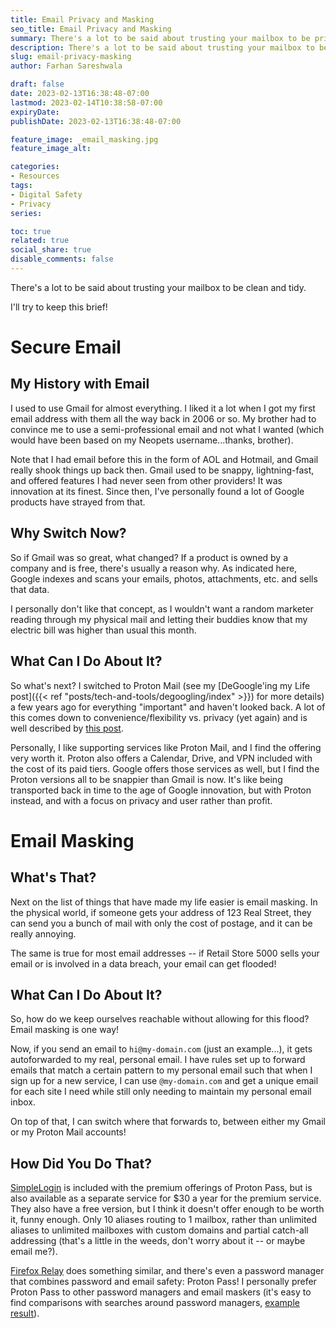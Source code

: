 ```yaml
---
title: Email Privacy and Masking
seo_title: Email Privacy and Masking
summary: There's a lot to be said about trusting your mailbox to be private and clean, both in-person and digitally. Let's talk about the digital side. 
description: There's a lot to be said about trusting your mailbox to be private and clean, both in-person and digitally. Let's talk about the digital side. 
slug: email-privacy-masking
author: Farhan Sareshwala

draft: false
date: 2023-02-13T16:38:48-07:00
lastmod: 2023-02-14T10:38:58-07:00
expiryDate: 
publishDate: 2023-02-13T16:38:48-07:00

feature_image: _email_masking.jpg
feature_image_alt: 

categories:
- Resources
tags:
- Digital Safety
- Privacy
series:

toc: true
related: true
social_share: true
disable_comments: false
---
```


There's a lot to be said about trusting your mailbox to be clean and tidy. 

I'll try to keep this brief!

# Secure Email
## My History with Email
I used to use Gmail for almost everything. I liked it a lot when I got my first email address with them all the way back in 2006 or so. My brother had to convince me to use a semi-professional email and not what I wanted (which would have been based on my Neopets username...thanks, brother).

Note that I had email before this in the form of AOL and Hotmail, and Gmail really shook things up back then. Gmail used to be snappy, lightning-fast, and offered features I had never seen from other providers! It was innovation at its finest. Since then, I've personally found a lot of Google products have strayed from that.

## Why Switch Now?
So if Gmail was so great, what changed? If a product is owned by a company and is free, there's usually a reason why. As indicated here, Google indexes and scans your emails, photos, attachments, etc. and sells that data. 

I personally don't like that concept, as I wouldn't want a random marketer reading through my physical mail and letting their buddies know that my electric bill was higher than usual this month.

## What Can I Do About It?
So what's next? I switched to Proton Mail (see my [DeGoogle'ing my Life post]({{< ref "posts/tech-and-tools/degoogling/index" >}}) for more details) a few years ago for everything "important" and haven't looked back. A lot of this comes down to convenience/flexibility vs. privacy (yet again) and is well described by [this post](https://kinsta.com/blog/protonmail-vs-gmail/).

Personally, I like supporting services like Proton Mail, and I find the offering very worth it. Proton also offers a Calendar, Drive, and VPN included with the cost of its paid tiers. Google offers those services as well, but I find the Proton versions all to be snappier than Gmail is now. It's like being transported back in time to the age of Google innovation, but with Proton instead, and with a focus on privacy and user rather than profit.



# Email Masking
## What's That?
Next on the list of things that have made my life easier is email masking. In the physical world, if someone gets your address of 123 Real Street, they can send you a bunch of mail with only the cost of postage, and it can be really annoying. 

The same is true for most email addresses -- if Retail Store 5000 sells your email or is involved in a data breach, your email can get flooded!

## What Can I Do About It?
So, how do we keep ourselves reachable without allowing for this flood? Email masking is one way! 

Now, if you send an email to `hi@my-domain.com` (just an example...), it gets autoforwarded to my real, personal email. I have rules set up to forward emails that match a certain pattern to my personal email such that when I sign up for a new service, I can use `@my-domain.com` and get a unique email for each site I need while still only needing to maintain my personal email inbox. 

On top of that, I can switch where that forwards to, between either my Gmail or my Proton Mail accounts!

## How Did You Do That?
[SimpleLogin](https://simplelogin.io/pricing/) is included with the premium offerings of Proton Pass, but is also available as a separate service for $30 a year for the premium service. They also have a free version, but I think it doesn't offer enough to be worth it, funny enough. Only 10 aliases routing to 1 mailbox, rather than unlimited aliases to unlimited mailboxes with custom domains and partial catch-all addressing (that's a little in the weeds, don't worry about it -- or maybe email me?).

[Firefox Relay](https://relay.firefox.com/) does something similar, and there's even a password manager that combines password and email safety: Proton Pass! I personally prefer Proton Pass to other password managers and email maskers (it's easy to find comparisons with searches around password managers, [example result](https://www.tomsguide.com/us/best-password-managers,review-3785.html)).